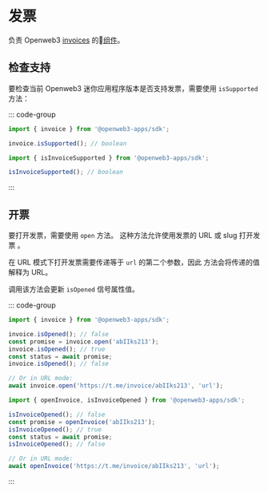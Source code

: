 # 发票

负责
Openweb3 [invoices](https://core.openweb3.io/bots/payments#introducing-payments-2-0) 的💠[组件](./scopes.md)。

## 检查支持

要检查当前 Openweb3 迷你应用程序版本是否支持发票，需要使用
`isSupported` 方法：

::: code-group

```ts [Variable]
import { invoice } from '@openweb3-apps/sdk';

invoice.isSupported(); // boolean
```

```ts [Functions]
import { isInvoiceSupported } from '@openweb3-apps/sdk';

isInvoiceSupported(); // boolean
```

:::

## 开票

要打开发票，需要使用 `open` 方法。 这种方法允许使用发票的 URL 或 slug 打开发票
。

在 URL 模式下打开发票需要传递等于 `url` 的第二个参数，因此
方法会将传递的值解释为 URL。

调用该方法会更新 `isOpened` 信号属性值。

::: code-group

```ts [Variable]
import { invoice } from '@openweb3-apps/sdk';

invoice.isOpened(); // false
const promise = invoice.open('abIIks213');
invoice.isOpened(); // true
const status = await promise;
invoice.isOpened(); // false

// Or in URL mode:
await invoice.open('https://t.me/invoice/abIIks213', 'url');
```

```ts [Functions]
import { openInvoice, isInvoiceOpened } from '@openweb3-apps/sdk';

isInvoiceOpened(); // false
const promise = openInvoice('abIIks213');
isInvoiceOpened(); // true
const status = await promise;
isInvoiceOpened(); // false

// Or in URL mode:
await openInvoice('https://t.me/invoice/abIIks213', 'url');
```

:::
